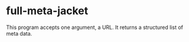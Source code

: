# full-meta-jacket
This program accepts one argument, a URL. It returns a structured list of meta data.
